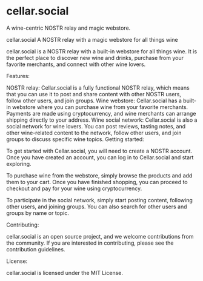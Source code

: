 # cellar.social
A wine-centric NOSTR relay and magic webstore.



cellar.social
A NOSTR relay with a magic webstore for all things wine

cellar.social is a NOSTR relay with a built-in webstore for all things wine. It is the perfect place to discover new wine and drinks, purchase from your favorite merchants, and connect with other wine lovers.

Features:

NOSTR relay: Cellar.social is a fully functional NOSTR relay, which means that you can use it to post and share content with other NOSTR users, follow other users, and join groups.
Wine webstore: Cellar.social has a built-in webstore where you can purchase wine from your favorite merchants. Payments are made using cryptocurrency, and wine merchants can arrange shipping directly to your address.
Wine social network: Cellar.social is also a social network for wine lovers. You can post reviews, tasting notes, and other wine-related content to the network, follow other users, and join groups to discuss specific wine topics.
Getting started:

To get started with Cellar.social, you will need to create a NOSTR account. Once you have created an account, you can log in to Cellar.social and start exploring.

To purchase wine from the webstore, simply browse the products and add them to your cart. Once you have finished shopping, you can proceed to checkout and pay for your wine using cryptocurrency.

To participate in the social network, simply start posting content, following other users, and joining groups. You can also search for other users and groups by name or topic.

Contributing:

cellar.social is an open source project, and we welcome contributions from the community. If you are interested in contributing, please see the contribution guidelines.

License:

cellar.social is licensed under the MIT License.

